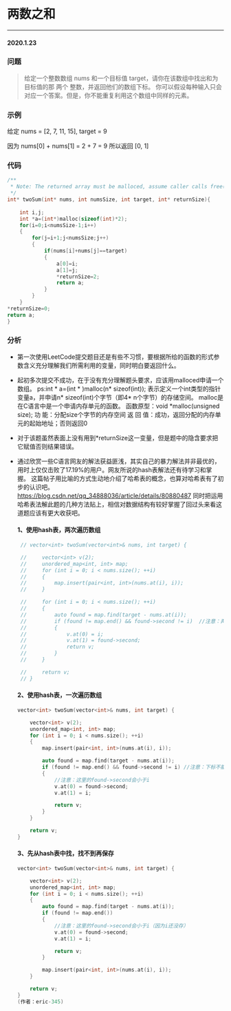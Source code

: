 # 两数之和
***
#### 2020.1.23

### 问题
>给定一个整数数组 nums 和一个目标值 target，请你在该数组中找出和为目标值的那 两个 整数，并返回他们的数组下标。
你可以假设每种输入只会对应一个答案。但是，你不能重复利用这个数组中同样的元素。

### 示例
给定 nums = [2, 7, 11, 15], target = 9

因为 nums[0] + nums[1] = 2 + 7 = 9
所以返回 [0, 1]

### 代码
```c
/**
 * Note: The returned array must be malloced, assume caller calls free().
 */
int* twoSum(int* nums, int numsSize, int target, int* returnSize){
    
    int i,j;
    int *a=(int*)malloc(sizeof(int)*2);
    for(i=0;i<numsSize-1;i++)
    {
        for(j=i+1;j<numsSize;j++)
        {
            if(nums[i]+nums[j]==target)
            {
                a[0]=i;
                a[1]=j;
                *returnSize=2;
                return a;
            }
        }
    }
*returnSize=0;
return a;
}
```

### 分析
 - 第一次使用LeetCode提交题目还是有些不习惯，要根据所给的函数的形式参数含义充分理解我们所需利用的变量，同时明白要返回什么。
 - 起初多次提交不成功，在于没有充分理解题头要求，应该用malloced申请一个数组。
   ps:int * a=(int * )malloc(n* sizeof(int)); 表示定义一个int类型的指针变量a，并申请n* sizeof(int)个字节（即4* n个字节）的存储空间。
   malloc是在C语言中是一个申请内存单元的函数。
   函数原型：void *malloc(unsigned size);
   功       能：分配size个字节的内存空间
   返 回  值：成功，返回分配的内存单元的起始地址；否则返回0
 - 对于该题虽然表面上没有用到*returnSize这一变量，但是题中的隐含要求把它赋值否则结果错误。
 - 通过欣赏一些C语言网友的解法获益匪浅，其实自己的暴力解法并非最优的，用时上仅仅击败了17.19%的用户。网友所说的hash表解法还有待学习和掌握。
   这篇帖子用比喻的方式生动地介绍了哈希表的概念，也算对哈希表有了初步的认识吧。https://blog.csdn.net/qq_34888036/article/details/80880487
   同时把运用哈希表法解此题的几种方法贴上，相信对数据结构有较好掌握了回过头来看这道题应该有更大收获吧。
   
   #### 1、使用hash表，两次遍历数组
   ```c++
    // vector<int> twoSum(vector<int>& nums, int target) {

    //     vector<int> v(2);
    //     unordered_map<int, int> map;
    //     for (int i = 0; i < nums.size(); ++i)
    //     {
    //         map.insert(pair<int, int>(nums.at(i), i));
    //     }

    //     for (int i = 0; i < nums.size(); ++i)
    //     {
    //         auto found = map.find(target - nums.at(i));
    //         if (found != map.end() && found->second != i)  //注意：两个元素的下标不能相同  题目：你不能重复利用这个数组中同样的元素。
    //         {
    //             v.at(0) = i;
    //             v.at(1) = found->second;
    //             return v;
    //         }
    //     }

    //     return v;
    // }
    ```

    #### 2、使用hash表，一次遍历数组
    ```c++
    vector<int> twoSum(vector<int>& nums, int target) {

        vector<int> v(2);
        unordered_map<int, int> map;
        for (int i = 0; i < nums.size(); ++i)
        {
            map.insert(pair<int, int>(nums.at(i), i));

            auto found = map.find(target - nums.at(i));
            if (found != map.end() && found->second != i) //注意：下标不能相同  题目：你不能重复利用这个数组中同样的元素。
            {
                //注意：这里的found->second会小于i
                v.at(0) = found->second;
                v.at(1) = i;

                return v;
            }
        }

        return v;
    }
    ```

    #### 3、先从hash表中找，找不到再保存
    ```c++
    vector<int> twoSum(vector<int>& nums, int target) {

        vector<int> v(2);
        unordered_map<int, int> map;
        for (int i = 0; i < nums.size(); ++i)
        {
            auto found = map.find(target - nums.at(i));
            if (found != map.end())
            {
                //注意：这里的found->second会小于i（因为i还没存）
                v.at(0) = found->second;
                v.at(1) = i;

                return v;
            }

            map.insert(pair<int, int>(nums.at(i), i));
        }

        return v;
    }
   (作者：eric-345)
